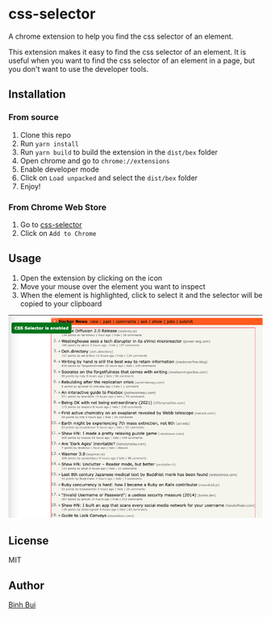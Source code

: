 # css-selector

A chrome extension to help you find the css selector of an element.

This extension makes it easy to find the css selector of an element. It is useful when you want to find the css selector of an element in a page, but you don't want to use the developer tools.

## Installation

### From source

1. Clone this repo
2. Run `yarn install`
3. Run `yarn build` to build the extension in the `dist/bex` folder
4. Open chrome and go to `chrome://extensions`
5. Enable developer mode
6. Click on `Load unpacked` and select the `dist/bex` folder
7. Enjoy!

### From Chrome Web Store

1. Go to [css-selector](https://chrome.google.com/webstore/detail/ajajpdillpelmpfbgeopndgfihgkagim)
2. Click on `Add to Chrome`

## Usage

1. Open the extension by clicking on the icon
2. Move your mouse over the element you want to inspect
3. When the element is highlighted, click to select it and the selector will be copied to your clipboard

![css-selector](./img.png)

## License

MIT

## Author

[Binh Bui](https://www.codewithyou.com/)
